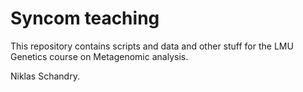 # Syncom teaching

This repository contains scripts and data and other stuff for the LMU Genetics
course on Metagenomic analysis.

Niklas Schandry.
